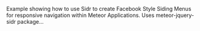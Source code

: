 Example showing how to use Sidr to create Facebook Style Siding Menus for responsive navigation within Meteor Applications. Uses meteor-jquery-sidr package...
